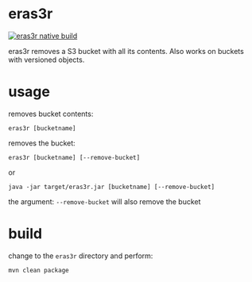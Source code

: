 eras3r
==

[![eras3r native build](https://github.com/AdamBien/eras3r/actions/workflows/main.yml/badge.svg)](https://github.com/AdamBien/eras3r/actions/workflows/main.yml)

eras3r removes a S3 bucket with all its contents. Also works on buckets with versioned objects.

# usage

removes bucket contents:

`eras3r [bucketname]`


removes the bucket:

`eras3r [bucketname] [--remove-bucket]`

or

`java -jar target/eras3r.jar [bucketname] [--remove-bucket]`

the argument: `--remove-bucket` will also remove the bucket

# build

change to the `eras3r` directory and perform:

`mvn clean package`
